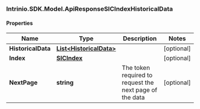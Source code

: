### Intrinio.SDK.Model.ApiResponseSICIndexHistoricalData
#### Properties

Name | Type | Description | Notes
------------ | ------------- | ------------- | -------------
**HistoricalData** | [**List&lt;HistoricalData&gt;**](HistoricalData.md) |  | [optional] 
**Index** | [**SICIndex**](SICIndex.md) |  | [optional] 
**NextPage** | **string** | The token required to request the next page of the data | [optional] 

